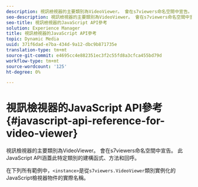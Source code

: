 ```yaml
---
description: 視訊檢視器的主要類別為VideoViewer。 會在s7viewers命名空間中宣告。 此JavaScript API涵蓋此特定類別的建構函式、方法和回呼。
seo-description: 視訊檢視器的主要類別為VideoViewer。 會在s7viewers命名空間中宣告。 此JavaScript API涵蓋此特定類別的建構函式、方法和回呼。
seo-title: 視訊檢視器的JavaScript API參考
solution: Experience Manager
title: 視訊檢視器的JavaScript API參考
topic: Dynamic Media
uuid: 371f6dad-e7ba-434d-9a12-dbc9b871735e
translation-type: tm+mt
source-git-commit: e4695cc4e882351ec3f2c55fd8a3cfca455bd79d
workflow-type: tm+mt
source-wordcount: '125'
ht-degree: 0%

---
```



# 視訊檢視器的JavaScript API參考{#javascript-api-reference-for-video-viewer}

視訊檢視器的主要類別為VideoViewer。 會在s7viewers命名空間中宣告。 此JavaScript API涵蓋此特定類別的建構函式、方法和回呼。

在下列所有範例中，`<instance>`是從`s7viewers.VideoViewer`類別實例化的JavaScript檢視器物件的實際名稱。

